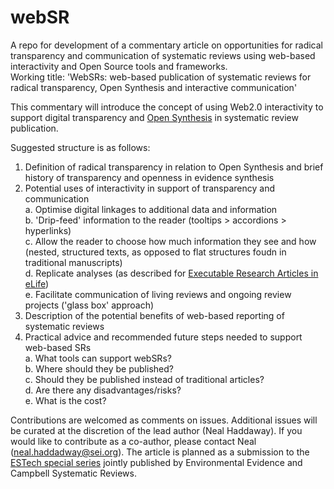# webSR
A repo for development of a commentary article on opportunities for radical transparency and communication of systematic reviews using web-based interactivity and Open Source tools and frameworks.  
Working title: 'WebSRs: web-based publication of systematic reviews for radical transparency, Open Synthesis and interactive communication'

This commentary will introduce the concept of using Web2.0 interactivity to support digital transparency and <a href="https://opensynthesis.github.io/" target="_blank">Open Synthesis</a> in systematic review publication. 

Suggested structure is as follows:
1. Definition of radical transparency in relation to Open Synthesis and brief history of transparency and openness in evidence synthesis
2. Potential uses of interactivity in support of transparency and communication  
 a. Optimise digital linkages to additional data and information  
 b. 'Drip-feed' information to the reader (tooltips > accordions > hyperlinks)  
 c. Allow the reader to choose how much information they see and how (nested, structured texts, as opposed to flat structures foudn in traditional manuscripts)  
 d. Replicate analyses (as described for <a href="https://elifesciences.org/for-the-press/eb096af1/elife-launches-executable-research-articles-for-publishing-computationally-reproducible-results" target="_blank">Executable Research Articles in eLife</a>)  
 e. Facilitate communication of living reviews and ongoing review projects ('glass box' approach)  
3. Description of the potential benefits of web-based reporting of systematic reviews
4. Practical advice and recommended future steps needed to support web-based SRs  
 a. What tools can support webSRs?  
 b. Where should they be published?  
 c. Should they be published instead of traditional articles?  
 d. Are there any disadvantages/risks?  
 e. What is the cost?  

Contributions are welcomed as comments on issues. Additional issues will be curated at the discretion of the lead author (Neal Haddaway). If you would like to contribute as a co-author, please contact Neal (<a href="mailto:neal.haddadway@sei.org">neal.haddadway@sei.org</a>). The article is planned as a submission to the <a href="https://estechseries.github.io/" target="_blank"> ESTech special series</a> jointly published by Environmental Evidence and Campbell Systematic Reviews.
